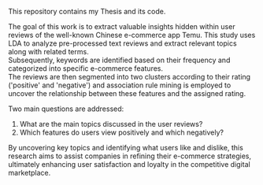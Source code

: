 This repository contains my Thesis and its code. 

The goal of this work is to extract valuable insights hidden within user reviews of the well-known Chinese e-commerce app Temu.
This study uses LDA to analyze pre-processed text reviews and extract relevant topics along with related terms. \
Subsequently, keywords are identified based on their frequency and categorized into specific e-commerce features. \
The reviews are then segmented into two clusters according to their rating ('positive' and 'negative') and association rule mining is employed to uncover the relationship between these features and the assigned rating.

Two main questions are addressed:
1. What are the main topics discussed in the user reviews?
2. Which features do users view positively and which negatively?
 
By uncovering key topics and identifying what users like and dislike, this research aims to assist companies in refining their e-commerce strategies, ultimately enhancing user satisfaction and
loyalty in the competitive digital marketplace.
